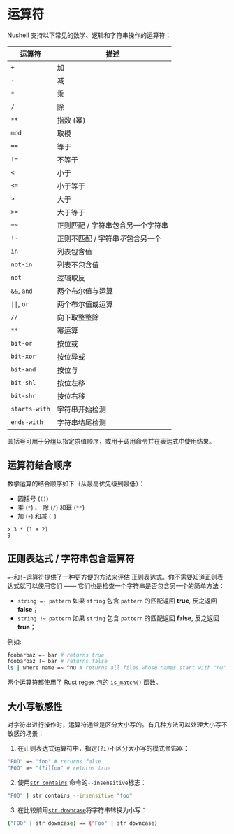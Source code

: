# 运算符

Nushell 支持以下常见的数学、逻辑和字符串操作的运算符：

| 运算符       | 描述                              |
| ------------ | --------------------------------- |
| `+`          | 加                                |
| `-`          | 减                                |
| `*`          | 乘                                |
| `/`          | 除                                |
| `**`         | 指数 (幂)                         |
| `mod`        | 取模                              |
| `==`         | 等于                              |
| `!=`         | 不等于                            |
| `<`          | 小于                              |
| `<=`         | 小于等于                          |
| `>`          | 大于                              |
| `>=`         | 大于等于                          |
| `=~`         | 正则匹配 / 字符串包含另一个字符串 |
| `!~`         | 正则不匹配 / 字符串*不*包含另一个 |
| `in`         | 列表包含值                        |
| `not-in`     | 列表不包含值                      |
| `not`        | 逻辑取反                          |
| `&&`, `and`  | 两个布尔值与运算                  |
| `\|\|`, `or` | 两个布尔值或运算                  |
| `//`         | 向下取整整除                      |
| `**`          | 幂运算                           |
| `bit-or`      | 按位或                           |
| `bit-xor`     | 按位异或                         |
| `bit-and`     | 按位与                           |
| `bit-shl`     | 按位左移                         |
| `bit-shr`     | 按位右移                         |
| `starts-with` | 字符串开始检测                   |
| `ends-with`   | 字符串结尾检测                   |

圆括号可用于分组以指定求值顺序，或用于调用命令并在表达式中使用结果。

## 运算符结合顺序

数学运算的结合顺序如下（从最高优先级到最低）：

- 圆括号 (`()`)
- 乘 (`*`) 、 除 (`/`) 和幂 (`**`)
- 加 (`+`) 和减 (`-`)

```
> 3 * (1 + 2)
9
```

## 正则表达式 / 字符串包含运算符

`=~`和`!~`运算符提供了一种更方便的方法来评估 [正则表达式](https://cheatography.com/davechild/cheat-sheets/regular-expressions/)。你不需要知道正则表达式就可以使用它们 —— 它们也是检查一个字符串是否包含另一个的简单方法：

- `string =~ pattern` 如果 `string` 包含 `pattern` 的匹配返回 **true**, 反之返回 **false**；
- `string !~ pattern` 如果 `string` 包含 `pattern` 的匹配返回 **false**, 反之返回 **true**；

例如:

```bash
foobarbaz =~ bar # returns true
foobarbaz !~ bar # returns false
ls | where name =~ ^nu # returns all files whose names start with "nu"
```

两个运算符都使用了 [Rust regex 包的 `is_match()` 函数](https://docs.rs/regex/latest/regex/struct.Regex.html#method.is_match)。

## 大小写敏感性

对字符串进行操作时，运算符通常是区分大小写的。有几种方法可以处理大小写不敏感的场景：

1. 在正则表达式运算符中，指定`(?i)`不区分大小写的模式修饰器：

```bash
"FOO" =~ "foo" # returns false
"FOO" =~ "(?i)foo" # returns true
```

2. 使用[`str contains`](/book/commands/str_contains.md) 命令的`--insensitive`标志：

```bash
"FOO" | str contains --insensitive "foo"
```

3. 在比较前用[`str downcase`](/book/commands/str_downcase.md)将字符串转换为小写：

```bash
("FOO" | str downcase) == ("Foo" | str downcase)
```
